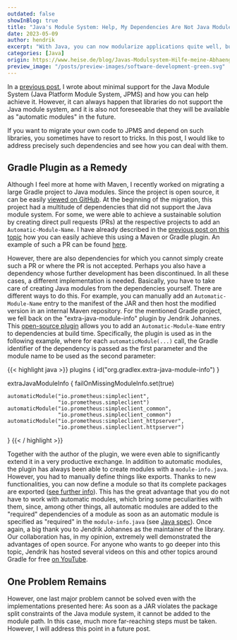 ```yaml
---
outdated: false
showInBlog: true
title: "Java's Module System: Help, My Dependencies Are Not Java Modules!"
date: 2023-05-09
author: hendrik
excerpt: "With Java, you can now modularize applications quite well, but you also have to consider dependencies. When these are not Java modules, it gets interesting. In this post you can learn more about the Java module system and how it can be used in your projects."
categories: [Java]
origin: https://www.heise.de/blog/Javas-Modulsystem-Hilfe-meine-Abhaengigkeiten-sind-keine-Java-Module-7536607.html
preview_image: "/posts/preview-images/software-development-green.svg"
---
```


In a [previous post](https://open-elements.com/posts/2024/01/11/software-development-minimal-support-for-the-java-module-system/), I wrote about minimal support for the Java Module System (Java Platform Module System, JPMS) and how you can help achieve it.
However, it can always happen that libraries do not support the Java module system, and it is also not foreseeable that they will be available as "automatic modules" in the future.

If you want to migrate your own code to JPMS and depend on such libraries, you sometimes have to resort to tricks.
In this post, I would like to address precisely such dependencies and see how you can deal with them.

## Gradle Plugin as a Remedy

Although I feel more at home with Maven, I recently worked on migrating a large Gradle project to Java modules.
Since the project is open source, it can be easily [viewed on GitHub](https://github.com/hashgraph/hedera-services).
At the beginning of the migration, this project had a multitude of dependencies that did not support the Java module system.
For some, we were able to achieve a sustainable solution by creating direct pull requests (PRs) at the respective projects to add an `Automatic-Module-Name`.
I have already described in the [previous post on this topic](https://open-elements.com/posts/2024/01/11/software-development-minimal-support-for-the-java-module-system/) how you can easily achieve this using a Maven or Gradle plugin.
An example of such a PR can be found [here](https://github.com/offbynull/portmapper/pull/48).

However, there are also dependencies for which you cannot simply create such a PR or where the PR is not accepted.
Perhaps you also have a dependency whose further development has been discontinued.
In all these cases, a different implementation is needed.
Basically, you have to take care of creating Java modules from the dependencies yourself.
There are different ways to do this.
For example, you can manually add an `Automatic-Module-Name` entry to the manifest of the JAR and then host the modified version in an internal Maven repository.
For the mentioned Gradle project, we fell back on the "extra-java-module-info" plugin by Jendrik Johannes.
This [open-source plugin](https://github.com/gradlex-org/extra-java-module-info) allows you to add an `Automatic-Module-Name` entry to dependencies at build time.
Specifically, the plugin is used as in the following example, where for each `automaticModule(...)` call, the Gradle identifier of the dependency is passed as the first parameter and the module name to be used as the second parameter:

{{< highlight java >}}
plugins {
    id("org.gradlex.extra-java-module-info")
}

extraJavaModuleInfo {
    failOnMissingModuleInfo.set(true)

	automaticModule("io.prometheus:simpleclient", 
	                "io.prometheus.simpleclient")
	automaticModule("io.prometheus:simpleclient_common",
	                "io.prometheus.simpleclient_common")
	automaticModule("io.prometheus:simpleclient_httpserver", 
	                "io.prometheus.simpleclient.httpserver")
}
{{< / highlight >}}

Together with the author of the plugin, we were even able to significantly extend it in a very productive exchange.
In addition to automatic modules, the plugin has always been able to create modules with a `module-info.java`.
However, you had to manually define things like exports.
Thanks to new functionalities, you can now define a module so that its complete packages are exported ([see further info](https://github.com/gradlex-org/extra-java-module-info/issues/38)).
This has the great advantage that you do not have to work with automatic modules, which bring some peculiarities with them, since, among other things, all automatic modules are added to the "required" dependencies of a module as soon as an automatic module is specified as "required" in the `module-info.java` (see [Java spec](https://docs.oracle.com/javase/specs/jls/se16/html/jls-7.html#jls-7.7.1)).
Once again, a big thank you to Jendrik Johannes as the maintainer of the library.
Our collaboration has, in my opinion, extremely well demonstrated the advantages of open source.
For anyone who wants to go deeper into this topic, Jendrik has hosted several videos on this and other topics around Gradle for free [on YouTube](https://www.youtube.com/@jjohannes).

## One Problem Remains

However, one last major problem cannot be solved even with the implementations presented here: As soon as a JAR violates the package split constraints of the Java module system, it cannot be added to the module path.
In this case, much more far-reaching steps must be taken.
However, I will address this point in a future post.